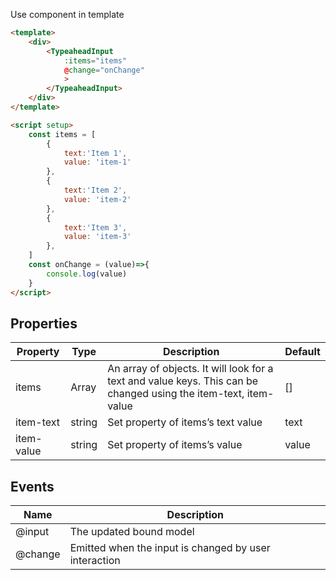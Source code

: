 Use component in template
```html
<template>
    <div>
        <TypeaheadInput
            :items="items"
            @change="onChange"
            >
        </TypeaheadInput>    
    </div>
</template>

```
```html
<script setup>
    const items = [
        {
            text:'Item 1',
            value: 'item-1'
        },
        {
            text:'Item 2',
            value: 'item-2'
        },
        {
            text:'Item 3',
            value: 'item-3'
        },
    ]
    const onChange = (value)=>{
        console.log(value)
    }
</script>

```

## Properties

| Property  | Type | Description | Default |
|---|---|---|---|
| items | Array | An array of objects. It will look for a text and value keys. This can be changed using the item-text, item-value | [] |
| item-text | string | Set property of items’s text value | text |
| item-value | string | Set property of items’s value | value |

## Events

| Name | Description |
| ---- | ----------- |
| @input | The updated bound model |
| @change | Emitted when the input is changed by user interaction |